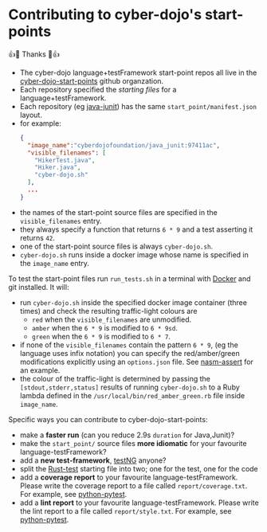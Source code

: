
# Contributing to cyber-dojo's start-points

:+1::tada: Thanks :tada::+1:

- The cyber-dojo language+testFramework start-point repos all live in the [cyber-dojo-start-points](https://github.com/cyber-dojo-start-points) github organzation.
- Each repository specified the *starting files* for a language+testFramework.
- Each repository (eg [java-junit](https://github.com/cyber-dojo-start-points/java-junit)) has the same
`start_point/manifest.json` layout.
- for example:
  ```json
  {
    "image_name":"cyberdojofoundation/java_junit:97411ac",
    "visible_filenames": [
      "HikerTest.java",
      "Hiker.java",
      "cyber-dojo.sh"
    ],
    ...      
  }
  ```
- the names of the start-point source files are specified in the `visible_filenames` entry.
- they always specify a function that returns `6 * 9` and a test asserting it returns `42`.
- one of the start-point source files is always `cyber-dojo.sh`.
- `cyber-dojo.sh` runs inside a docker image whose name is specified in the `image_name` entry.


To test the start-point files run `run_tests.sh` in a terminal with [Docker](https://docs.docker.com/install/)
and git installed. It will:
- run `cyber-dojo.sh` inside the specified docker image container (three times) and check
  the resulting traffic-light colours are
    - `red` when the `visible_filenames` are unmodified.
    - `amber` when the `6 * 9` is modified to `6 * 9sd`.
    - `green` when the `6 * 9` is modified to `6 * 7`.
- if none of the `visible_filenames` contain the pattern `6 * 9`, (eg the language uses infix
  notation) you can specify the red/amber/green modifications explicitly using an `options.json`
  file. See [nasm-assert](https://github.com/cyber-dojo-start-points/nasm-assert/blob/master/start_point/options.json) for an example.
- the colour of the traffic-light is determined by passing the `[stdout,stderr,status]` results of
running `cyber-dojo.sh` to a Ruby lambda defined in the `/usr/local/bin/red_amber_green.rb` file
inside `image_name`.


Specific ways you can contribute to cyber-dojo-start-points:

- make a **faster run** (can you reduce 2.9s `duration` for Java,Junit)?
- make the `start_point/` source files **more idiomatic** for your favourite language-testFramework?
- add a **new test-framework**, [testNG](https://testng.org/doc/index.html) anyone?
- split the [Rust-test](https://github.com/cyber-dojo-languages/rust-test) starting file into two; one for the test, one for the code
- add a **coverage report** to your favourite language-testFramework.
  Please write the coverage report to a file called `report/coverage.txt`.
  For example, see [python-pytest](https://github.com/cyber-dojo-languages/python-pytest/blob/master/start_point/cyber-dojo.sh).
- add a **lint report** to your favourite language-testFramework.
  Please write the lint report to a file called `report/style.txt`.
  For example, see [python-pytest](https://github.com/cyber-dojo-languages/python-pytest/blob/master/start_point/cyber-dojo.sh).
